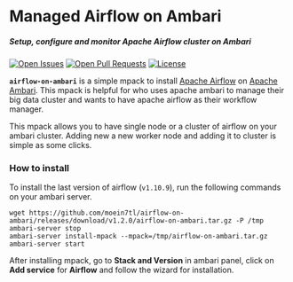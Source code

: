 # Managed Airflow on Ambari
##### Setup, configure and monitor Apache Airflow cluster on Ambari

[![Open Issues](https://img.shields.io/github/issues-raw/moein7tl/airflow-on-ambari?style=for-the-badge)](https://github.com/moein7tl/airflow-on-ambari/issues)
[![Open Pull Requests](https://img.shields.io/github/issues-pr-raw/moein7tl/airflow-on-ambari?style=for-the-badge)](https://github.com/moein7tl/airflow-on-ambari/pulls)
[![License](https://img.shields.io/github/license/moein7tl/airflow-on-ambari?style=for-the-badge)](https://github.com/moein7tl/airflow-on-ambari/blob/master/LICENSE)

**`airflow-on-ambari`** is a simple mpack to install [Apache Airflow](https://airflow.apache.org/) on [Apache Ambari](https://ambari.apache.org/). 
This mpack is helpful for who uses apache ambari to manage their big data cluster and wants to have apache airflow as their workflow manager.

This mpack allows you to have single node or a cluster of airflow on your ambari cluster. Adding new a new worker node and adding it to cluster is simple as some clicks.


### How to install
To install the last version of airflow (`v1.10.9`), run the following commands on your ambari server.
```
wget https://github.com/moein7tl/airflow-on-ambari/releases/download/v1.2.0/airflow-on-ambari.tar.gz -P /tmp
ambari-server stop
ambari-server install-mpack --mpack=/tmp/airflow-on-ambari.tar.gz
ambari-server start
```
After installing mpack, go to **Stack and Version** in ambari panel, click on **Add service** for **Airflow** and follow the wizard for installation.
